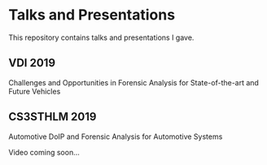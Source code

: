 # Talks and Presentations
This repository contains talks and presentations I gave.

## VDI 2019
Challenges and Opportunities in Forensic Analysis for State-of-the-art and Future Vehicles

## CS3STHLM 2019
Automotive DoIP and Forensic Analysis for Automotive Systems

Video coming soon...